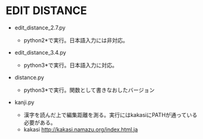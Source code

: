 EDIT DISTANCE
===

* edit_distance_2.7.py
   * python2*で実行。日本語入力には非対応。

* edit_distance_3.4.py
   * python3*で実行。日本語入力に対応。

* distance.py
   * python3*で実行。関数として書きなおしたバージョン

* kanji.py
   * 漢字を読んだ上で編集距離を測る。実行にはkakasiにPATHが通っている必要がある。
   * kakasi <http://kakasi.namazu.org/index.html.ja>

 
